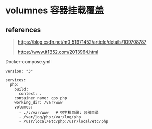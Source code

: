 # volumnes 容器挂载覆盖

## references

> https://blog.csdn.net/m0_51971452/article/details/109708787
>
> https://www.it1352.com/2013964.html

Docker-compose.yml

```
version: "3"

services:
  php:
    build:
      context: .
    container_name: cps_php
    working_dir: /var/www
    volumes:
      - ./:/var/www   # 宿主机目录: 容器目录
      - /var/log/php:/var/log/php
      - /usr/local/etc/php:/usr/local/etc/php
```


